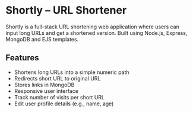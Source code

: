 # Shortly – URL Shortener 

Shortly is a full-stack URL shortening web application where users can input long URLs and get a shortened version. Built using Node.js, Express, MongoDB and EJS templates.

##  Features

- Shortens long URLs into a simple numeric path
- Redirects short URL to original URL
- Stores links in MongoDB
- Responsive user interface
- Track number of visits per short URL
- Edit user profile details (e.g., name, age)
